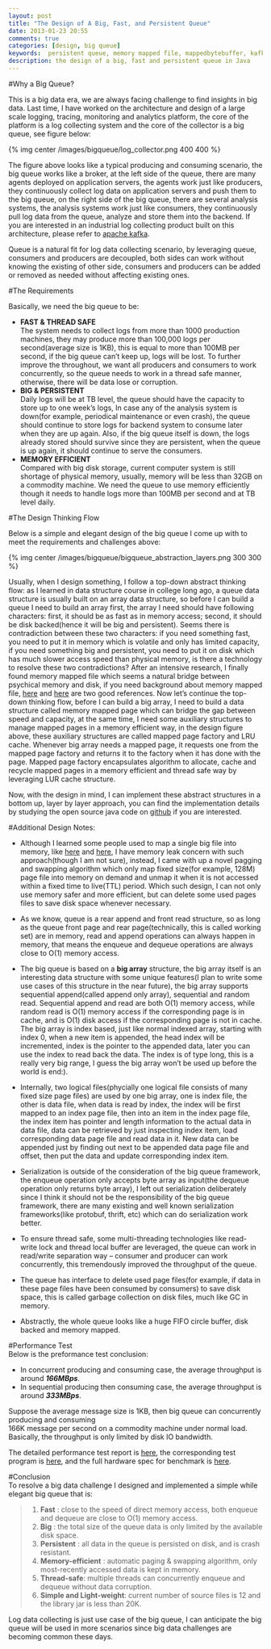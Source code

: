 ```yaml
---
layout: post
title: "The Design of A Big, Fast, and Persistent Queue"
date: 2013-01-23 20:55
comments: true
categories: [design, big queue]
keywords:  persistent queue, memory mapped file, mappedbytebuffer, kafka  
description: the design of a big, fast and persistent queue in Java  
---
```


#Why a Big Queue?

This is a big data era, we are always facing challenge to find insights in big data. Last time, I have worked on the architecture and design of a large scale logging, tracing, monitoring and analytics platform, the core of the platform is a log collecting system and the core of the collector is a big queue, see figure below:
<!-- more -->

{% img center /images/bigqueue/log_collector.png 400 400 %}
 

The figure above looks like a typical producing and consuming scenario, the big queue works like a broker, at the left side of the queue, there are many agents deployed on application servers, the agents work just like producers, they continuously collect log data on application servers and push them to the big queue, on the right side of the big queue, there are several analysis systems, the analysis systems work just like consumers, they continuously pull log data from the queue, analyze  and store them into the backend. If you are interested in an industrial log collecting product built on this architecture, please refer to [apache kafka](http://kafka.apache.org/).

Queue is a natural fit for log data collecting scenario, by leveraging queue, consumers and producers are decoupled, both sides can work without knowing the existing of other side, consumers and producers can be added or removed as needed without affecting existing ones.

#The Requirements

Basically, we need the big queue to be:

+ **FAST & THREAD SAFE**      
The system needs to collect logs from more than 1000 production machines, they may produce more than 100,000 logs per second(average size is 1KB), this is equal to more than 100MB per second, if the big queue can’t keep up, logs will be lost. To further improve the throughout, we want all producers and consumers to work concurrently, so the queue needs to work in a thread safe manner, otherwise, there will be data lose or corruption.
+ **BIG & PERSISTENT**   
Daily logs will be at TB level, the queue should have the capacity to store up to one week’s logs, 
In case any of the analysis system is down(for example, periodical maintenance or even crash), the queue should continue to store logs for backend system to consume later when they are up again. Also, if the big queue itself is down, the logs already stored should survive since they are persistent, when the queue is up again, it should continue to serve the consumers.
+ **MEMORY EFFICIENT**  
Compared with big disk storage, current computer system is still shortage of physical memory, usually, memory will be less than 32GB on a commodity machine. We need the queue to use memory efficiently though it needs to handle logs more than 100MB per second and at TB level daily. 


#The Design Thinking Flow

Below is a simple and elegant design of the big queue I come up with to meet the requirements and challenges above:

{% img center /images/bigqueue/bigqueue_abstraction_layers.png 300 300 %}
 
Usually, when I design something, I follow a top-down abstract thinking flow: as I learned in data structure course in college long ago, a queue data structure is usually built on an array data structure, so before I can build a queue I need to build an array first, the array I need should have following characters: first, it should be as fast as in memory access; second, it should be disk backed(hence it will be big and persistent). Seems there is contradiction between these two characters: if you need something fast, you need to put it in memory which is volatile and only has limited capacity, if you need something big and persistent, you need to put it on disk which has much slower access speed than physical memory, is there a technology to resolve these two contradictions? After an intensive research, I finally found memory mapped file which seems a natural bridge between psychical memory and disk, if you need background about memory mapped file, [here](http://www.kdgregory.com/index.php?page=java.byteBuffer) and [here](http://vanillajava.blogspot.co.uk/2012/03/presentation-on-using-shared-memory-in.html) are two good references. Now let’s continue the top-down thinking flow, before I can build a big array, I need to build a data structure called memory mapped page which can bridge the gap between speed and capacity, at the same time, I need some auxiliary structures to manage mapped pages in a memory efficient way, in the design figure above, these auxiliary structures are called mapped page factory and LRU cache. Whenever big array needs a mapped page, it requests one from the mapped page factory and returns it to the factory when it has done with the page. Mapped page factory encapsulates algorithm to allocate, cache and recycle mapped pages in a memory efficient and thread safe way by leveraging LUR cache structure.

Now, with the design in mind, I can implement these abstract structures in a bottom up, layer by layer approach, you can find the implementation details by studying the open source java code on [github](https://github.com/bulldog2011/bigqueue) if you are interested.


#Additional Design Notes:  
+ Although I learned some people used to map a single big file into memory, like [here](http://kdgcommons.svn.sourceforge.net/viewvc/kdgcommons/trunk/src/main/java/net/sf/kdgcommons/buffer/MappedFileBuffer.java?revision=HEAD&view=markup) and [here](http://vanillajava.blogspot.com/2011/12/using-memory-mapped-file-for-huge.html), I have memory leak concern with such approach(though I am not sure), instead, I came with up a novel pagging and swapping algorithm which only map fixed size(for example, 128M) page file into memory on demand and unmap it when it is not accessed within a fixed time to live(TTL) period. Which such design, I can not only use memory safer and more efficient, but can delete some used pages files to save disk space whenever necessary.

+ As we know, queue is a rear append and front read structure, so as long as the queue front page and rear page(technically, this is called working set) are in memory, read and append operations can always happen in memory, that means the enqueue and dequeue operations are always close to O(1) memory access.

+ The big queue is based on a **big array** structure, the big array itself is an interesting data structure with some unique features(I plan to write some use cases of this structure in the near future), the big array supports sequential append(called append only array), sequential and random read. Sequential append and read are both O(1) memory access, while random read is O(1) memory access if the corresponding page is in cache, and is O(1) disk access if the corresponding page is not in cache. The big array is index based, just like normal indexed array, starting with index 0, when a new item is appended, the head index will be incremented, index is the pointer to the appended data, later you can use the index to read back the data. The index is of type long, this is a really very big range, I guess the big array won’t be used up before the world is end:).

+ Internally, two logical files(phycially one logical file consists of many fixed size page files) are used by one big array, one is index file, the other is data file, when data is read by index, the index will be first mapped to an index page file, then into an item in the index page file, the index item has pointer and length information to the actual data in data file, data can be retrieved by just inspecting index item, load corresponding data page file and read data in it. New data can be appended just by finding out next to be appended data page file and offset, then put the data and update corresponding index item.

+ Serialization is outside of the consideration of the big queue framework, the enqueue operation only accepts byte array as input(the dequeue operation only returns byte array), I left out serialization deliberately since I think it should not be the responsibility of the big queue framework, there are many existing and well known serialization frameworks(like protobuf, thrift, etc) which can do serialization work better.

+ To ensure thread safe, some multi-threading technologies like read-write lock and thread local buffer are leveraged, the queue can work in read/write separation way – consumer and producer can work concurrently, this tremendously improved the throughput of the queue.

+ The queue has interface to delete used page files(for example, if data in these page files have been consumed by consumers) to save disk space, this is called garbage collection on disk files, much like GC in memory.

+ Abstractly, the whole queue looks like a huge FIFO circle buffer, disk backed and memory mapped.


#Performance Test  
Below is the preformance test conclusion:  

* In concurrent producing and consuming case, the average throughput is around ***166MBps***.
* In sequential producing then consuming case, the average throughput is around ***333MBps***.

Suppose the average message size is 1KB, then big queue can concurrently producing and consuming  
166K message per second on a commodity machine under normal load. Basically, the throughput is only limited by disk IO bandwidth.
  
The detailed performance test report is [here](https://github.com/bulldog2011/bigqueue/wiki/Performance-Test-Report), the corresponding test program is [here](https://github.com/bulldog2011/bigqueue/blob/master/src/test/java/com/leansoft/bigqueue/perf/BigQueuePerfTest.java), and the full hardware spec for benchmark is [here](http://bulldog2011.github.com/lab/).

#Conclusion  
To resolve a big data challenge I designed and implemented a simple while elegant big queue that is:  
>1. **Fast** : close to the speed of direct memory access, both enqueue and dequeue are close to O(1) memory access.  
>2. **Big** : the total size of the queue data is only limited by the available disk space.  
>3. **Persistent** : all data in the queue is persisted on disk, and is crash resistant.  
>4. **Memory-efficient** : automatic paging & swapping algorithm, only most-recently accessed data is kept in memory.  
>5. **Thread-safe**: multiple threads can concurrently enqueue and dequeue without data corruption.  
>6. **Simple and Light-weight**: current number of source files is 12 and the library jar is less than 20K.

Log data collecting is just use case of the big queue, I can anticipate the big queue will be used in more scenarios since big data challenges are becoming common these days.
